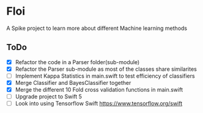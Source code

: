 # Floi
A Spike project to learn more about different Machine learning methods



## ToDo

- [x] Refactor the code in a Parser folder(sub-module)
- [x] Refactor the Parser sub-module as most of the classes share similarites
- [ ] Implement Kappa Statistics in main.swift to test efficiency of classifiers
- [x] Merge Classifier and BayesClassifier together
- [x] Merge the different 10 Fold cross validation functions in main.swift 
- [ ] Upgrade project to Swift 5
- [ ] Look into using Tensorflow Swift https://www.tensorflow.org/swift
